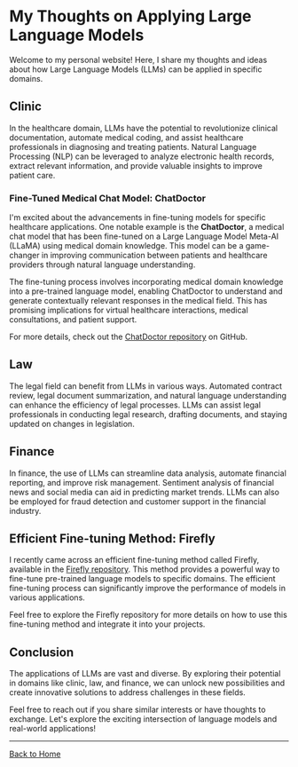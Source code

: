 # My Thoughts on Applying Large Language Models

Welcome to my personal website! Here, I share my thoughts and ideas about how Large Language Models (LLMs) can be applied in specific domains.

## Clinic

In the healthcare domain, LLMs have the potential to revolutionize clinical documentation, automate medical coding, and assist healthcare professionals in diagnosing and treating patients. Natural Language Processing (NLP) can be leveraged to analyze electronic health records, extract relevant information, and provide valuable insights to improve patient care.

### Fine-Tuned Medical Chat Model: ChatDoctor

I'm excited about the advancements in fine-tuning models for specific healthcare applications. One notable example is the **ChatDoctor**, a medical chat model that has been fine-tuned on a Large Language Model Meta-AI (LLaMA) using medical domain knowledge. This model can be a game-changer in improving communication between patients and healthcare providers through natural language understanding.

The fine-tuning process involves incorporating medical domain knowledge into a pre-trained language model, enabling ChatDoctor to understand and generate contextually relevant responses in the medical field. This has promising implications for virtual healthcare interactions, medical consultations, and patient support.

For more details, check out the [ChatDoctor repository](https://github.com/Kent0n-Li/ChatDoctor) on GitHub.

## Law

The legal field can benefit from LLMs in various ways. Automated contract review, legal document summarization, and natural language understanding can enhance the efficiency of legal processes. LLMs can assist legal professionals in conducting legal research, drafting documents, and staying updated on changes in legislation.

## Finance

In finance, the use of LLMs can streamline data analysis, automate financial reporting, and improve risk management. Sentiment analysis of financial news and social media can aid in predicting market trends. LLMs can also be employed for fraud detection and customer support in the financial industry.

## Efficient Fine-tuning Method: Firefly

I recently came across an efficient fine-tuning method called Firefly, available in the [Firefly repository](https://github.com/yangjianxin1/Firefly). This method provides a powerful way to fine-tune pre-trained language models to specific domains. The efficient fine-tuning process can significantly improve the performance of models in various applications.

Feel free to explore the Firefly repository for more details on how to use this fine-tuning method and integrate it into your projects.

## Conclusion

The applications of LLMs are vast and diverse. By exploring their potential in domains like clinic, law, and finance, we can unlock new possibilities and create innovative solutions to address challenges in these fields.

Feel free to reach out if you share similar interests or have thoughts to exchange. Let's explore the exciting intersection of language models and real-world applications!

---

[Back to Home](index.html)
